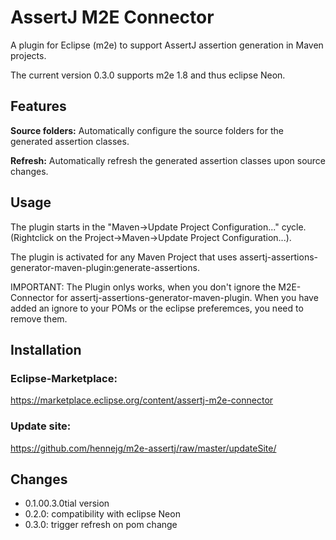 # AssertJ M2E Connector

A plugin for Eclipse (m2e) to support AssertJ assertion generation in Maven projects.

The current version 0.3.0 supports m2e 1.8 and thus eclipse Neon.

## Features

**Source folders:** Automatically configure the source folders for the generated assertion classes.

**Refresh:** Automatically refresh the generated assertion classes upon source changes.

## Usage

The plugin starts in the "Maven->Update Project Configuration..." cycle. (Rightclick on the Project->Maven->Update Project Configuration...).

The plugin is activated for any Maven Project that uses assertj-assertions-generator-maven-plugin:generate-assertions.

IMPORTANT: The Plugin onlys works, when you don't ignore the M2E-Connector for assertj-assertions-generator-maven-plugin. When you have added an ignore to your POMs or the eclipse preferemces, you need to remove them.

## Installation

### Eclipse-Marketplace:

https://marketplace.eclipse.org/content/assertj-m2e-connector

### Update site:

https://github.com/hennejg/m2e-assertj/raw/master/updateSite/

## Changes

* 0.1.00.3.0tial version
* 0.2.0: compatibility with eclipse Neon
* 0.3.0: trigger refresh on pom change
